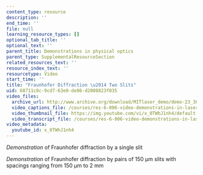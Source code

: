 ```yaml
---
content_type: resource
description: ''
end_time: ''
file: null
learning_resource_types: []
optional_tab_title: ''
optional_text: ''
parent_title: Demonstrations in physical optics
parent_type: SupplementalResourceSection
related_resources_text: ''
resource_index_text: ''
resourcetype: Video
start_time: ''
title: "Fraunhofer Diffraction \u2014 Two Slits"
uid: 68711c8c-9cd7-63e0-de86-d2008823f035
video_files:
  archive_url: http://www.archive.org/download/MITlaser_demo/demo-23_300k.mp4
  video_captions_file: /courses/res-6-006-video-demonstrations-in-lasers-and-optics-spring-2008/01cc6b02fdab5e0980b621f451b23aa6_x_0TWhJ1nh4.vtt
  video_thumbnail_file: https://img.youtube.com/vi/x_0TWhJ1nh4/default.jpg
  video_transcript_file: /courses/res-6-006-video-demonstrations-in-lasers-and-optics-spring-2008/6cb671bcf44ffd95ed086f15013b9bf9_x_0TWhJ1nh4.pdf
video_metadata:
  youtube_id: x_0TWhJ1nh4
---
```


_Demonstration_ of Fraunhofer diffraction by a single slit

_Demonstration_ of Fraunhofer diffraction by pairs of 150 μm slits with spacings ranging from 150 μm to 2 mm